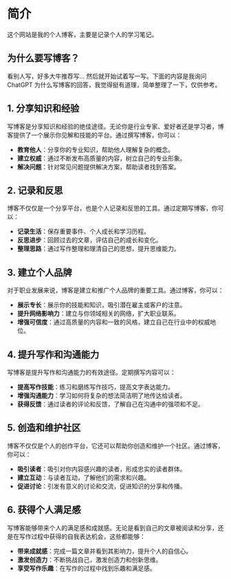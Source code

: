 # 简介

这个网站是我的个人博客，主要是记录个人的学习笔记。

## 为什么要写博客？

看别人写，好多大牛推荐写... 然后就开始试着写一写。下面的内容是我询问 ChatGPT 为什么写博客的回答，我觉得挺有道理，简单整理了一下，仅供参考。

## 1. 分享知识和经验

写博客是分享知识和经验的绝佳途径。无论你是行业专家、爱好者还是学习者，博客提供了一个展示你见解和技能的平台。通过撰写博客，你可以：
- **教育他人**：分享你的专业知识，帮助他人理解复杂的概念。
- **建立权威**：通过不断发布高质量的内容，树立自己的专业形象。
- **解决问题**：针对常见问题提供解决方案，帮助读者找到答案。

## 2. 记录和反思

博客不仅仅是一个分享平台，也是个人记录和反思的工具。通过定期写博客，你可以：
- **记录生活**：保存重要事件、个人成长和学习历程。
- **反思进步**：回顾过去的文章，评估自己的成长和变化。
- **整理思路**：通过写作整理和理清自己的思想，提升思维能力。

## 3. 建立个人品牌

对于职业发展来说，博客是建立和推广个人品牌的重要工具。通过博客，你可以：
- **展示专长**：展示你的技能和知识，吸引潜在雇主或客户的注意。
- **提升网络影响力**：建立与你领域相关的网络，扩大职业联系。
- **增强可信度**：通过高质量的内容和一致的风格，建立自己在行业中的权威地位。

## 4. 提升写作和沟通能力

写博客是提升写作和沟通能力的有效途径。定期撰写内容可以：
- **提高写作技能**：练习和磨练写作技巧，提高文字表达能力。
- **增强沟通能力**：学习如何将复杂的想法简洁明了地传达给读者。
- **获得反馈**：通过读者的评论和反馈，了解自己在沟通中的强项和不足。

## 5. 创造和维护社区

博客不仅仅是个人的创作平台，它还可以帮助你创造和维护一个社区。通过博客，你可以：
- **吸引读者**：吸引对你内容感兴趣的读者，形成忠实的读者群体。
- **建立互动**：与读者互动，了解他们的需求和兴趣。
- **促进讨论**：引发有意义的讨论和交流，促进知识的分享和传播。

## 6. 获得个人满足感

写博客能够带来个人的满足感和成就感。无论是看到自己的文章被阅读和分享，还是在写作过程中获得的自我表达机会，这些都能够：
- **带来成就感**：完成一篇文章并看到其影响力，提升个人的自信心。
- **激发创造力**：不断挑战自己，激发创造力和创新思维。
- **享受写作乐趣**：在写作的过程中找到乐趣和满足感。
